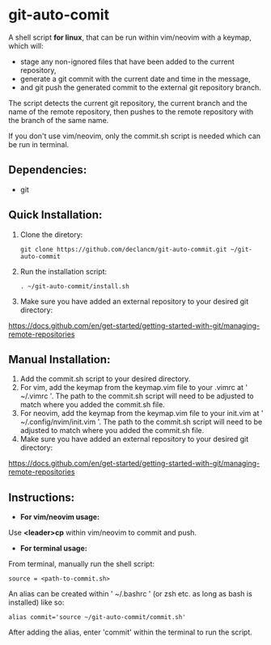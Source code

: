 # git-auto-comit
A shell script **for linux**, that can be run within vim/neovim with a keymap, which will:
- stage any non-ignored files that have been added to the current repository,
- generate a git commit with the current date and time in the message,
- and git push the generated commit to the external git repository branch.

The script detects the current git repository, the current branch and the name of the remote repository, then pushes to the remote repository with the branch of the same name.

If you don't use vim/neovim, only the commit.sh script is needed which can be run in terminal.

## Dependencies:
- git

## Quick Installation:
1. Clone the diretory:

       git clone https://github.com/declancm/git-auto-commit.git ~/git-auto-commit


2. Run the installation script:

       . ~/git-auto-commit/install.sh

3. Make sure you have added an external repository to your desired git directory:

https://docs.github.com/en/get-started/getting-started-with-git/managing-remote-repositories

## Manual Installation:
1. Add the commit.sh script to your desired directory.
2. For vim, add the keymap from the keymap.vim file to your .vimrc at ' ~/.vimrc '. The path to the commit.sh script will need to be adjusted to match where you added the commit.sh file.
3. For neovim, add the keymap from the keymap.vim file to your init.vim at ' ~/.config/nvim/init.vim '. The path to the commit.sh script will need to be adjusted to match where you added the commit.sh file.
4. Make sure you have added an external repository to your desired git directory:

https://docs.github.com/en/get-started/getting-started-with-git/managing-remote-repositories

## Instructions:
- **For vim/neovim usage:**

Use **\<leader\>cp** within vim/neovim to commit and push.

- **For terminal usage:**

From terminal, manually run the shell script:

    source = <path-to-commit.sh>

An alias can be created within ' ~/.bashrc ' (or zsh etc. as long as bash is installed) like so:

    alias commit='source ~/git-auto-commit/commit.sh'

After adding the alias, enter 'commit' within the terminal to run the script.
